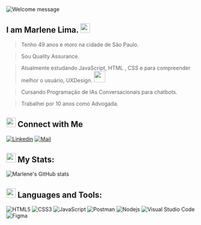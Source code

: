 ![Welcome message](https://github.com/MarleneLima/MarleneLima/blob/main/ML%20(1).png?raw=true)

<!-- welcome message -->
<h2>I am Marlene Lima. <img src="https://media.giphy.com/media/hvRJCLFzcasrR4ia7z/giphy.gif" width="25px"> </h2>




> Tenho 49 anos e moro na cidade de São Paulo.

> Sou Quality Assurance.

> Atualmente estudando JavaScript, HTML , CSS e para compreender melhor o usuário, UXDesign.  <img src="https://media.giphy.com/media/WUlplcMpOCEmTGBtBW/giphy.gif" width="30">

> Cursando Programação de IAs Conversacionais para chatbots.

> Trabalhei por 10 anos como Advogada.



## <img src="https://media.giphy.com/media/5WJ6SOKeNKrSzblU4R/giphy.gif" width="25"> Connect with Me

[![Linkedin](https://img.shields.io/badge/LinkedIn-0077B5?style=for-the-badge&logo=linkedin&logoColor=white)](https://www.linkedin.com/in/marlenedelima/)
[![Mail](https://img.shields.io/badge/Gmail-D14836?style=for-the-badge&logo=gmail&logoColor=white)](mailto:marlene.rlp@gmail.com)


## <img src="https://media.giphy.com/media/1ynCEtlgMPAeNAqdnu/giphy.gif" width="25"> My Stats:


![Marlene's GitHub stats](https://github-readme-stats.vercel.app/api?username=MarleneLima&show_icons=true&theme=tokyonight)

## <img src="https://media.giphy.com/media/1ynCEtlgMPAeNAqdnu/giphy.gif" width="25"> Languages and Tools:

![HTML5](https://img.shields.io/badge/HTML5-E34F26?style=for-the-badge&logo=html5&logoColor=white)
![CSS3](https://img.shields.io/badge/CSS-1572B6?style=for-the-badge&logo=css3&logoColor=white)
![JavaScript](https://img.shields.io/badge/JavaScript-F7DF1E?style=for-the-badge&logo=javascript&logoColor=black)
![Postman](https://img.shields.io/badge/Postman-FF6C37?style=for-the-badge&logo=Postman&logoColor=white)
![Nodejs](https://img.shields.io/badge/Node.js-339933?style=for-the-badge&logo=nodedotjs&logoColor=white)
![Visual Studio Code](https://img.shields.io/badge/Visual_Studio_Code-0078D4?style=for-the-badge&logo=visual%20studio%20code&logoColor=white)
![Figma](https://img.shields.io/badge/Figma-F24E1E?style=for-the-badge&logo=figma&logoColor=white)




   




